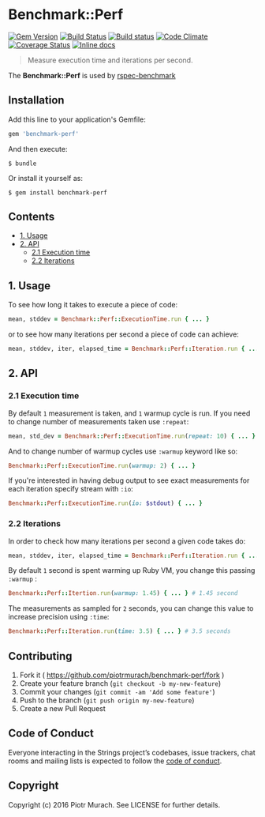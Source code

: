 # Benchmark::Perf

[![Gem Version](https://badge.fury.io/rb/benchmark-perf.svg)][gem]
[![Build Status](https://secure.travis-ci.org/piotrmurach/benchmark-perf.svg?branch=master)][travis]
[![Build status](https://ci.appveyor.com/api/projects/status/wv37qw3x5l9km5kl?svg=true)][appveyor]
[![Code Climate](https://codeclimate.com/github/piotrmurach/benchmark-perf/badges/gpa.svg)][codeclimate]
[![Coverage Status](https://coveralls.io/repos/github/piotrmurach/benchmark-perf/badge.svg?branch=master)][coverage]
[![Inline docs](http://inch-ci.org/github/piotrmurach/benchmark-perf.svg?branch=master)][inchpages]

[gem]: http://badge.fury.io/rb/benchmark-perf
[travis]: http://travis-ci.org/piotrmurach/benchmark-perf
[appveyor]: https://ci.appveyor.com/project/piotrmurach/benchmark-perf
[codeclimate]: https://codeclimate.com/github/piotrmurach/benchmark-perf
[coverage]: https://coveralls.io/github/piotrmurach/benchmark-perf?branch=master
[inchpages]: http://inch-ci.org/github/piotrmurach/benchmark-perf

> Measure execution time and iterations per second.

The **Benchmark::Perf** is used by [rspec-benchmark](https://github.com/piotrmurach/rspec-benchmark)

## Installation

Add this line to your application's Gemfile:

```ruby
gem 'benchmark-perf'
```

And then execute:

    $ bundle

Or install it yourself as:

    $ gem install benchmark-perf

## Contents

* [1. Usage](#1-usage)
* [2. API](#2-api)
  * [2.1 Execution time](#21-execution-time)
  * [2.2 Iterations](#22-iterations)

## 1. Usage

To see how long it takes to execute a piece of code:

```ruby
mean, stddev = Benchmark::Perf::ExecutionTime.run { ... }
```

or to see how many iterations per second a piece of code can achieve:

```ruby
mean, stddev, iter, elapsed_time = Benchmark::Perf::Iteration.run { ... }
```

## 2. API

### 2.1 Execution time

By default `1` measurement is taken, and `1` warmup cycle is run. If you need to change number of measurements taken use `:repeat`:

```ruby
mean, std_dev = Benchmark::Perf::ExecutionTime.run(repeat: 10) { ... }
```

And to change number of warmup cycles use `:warmup` keyword like so:

```ruby
Benchmark::Perf::ExecutionTime.run(warmup: 2) { ... }
```

If you're interested in having debug output to see exact measurements for each iteration specify stream with `:io`:

```ruby
Benchmark::Perf::ExecutionTime.run(io: $stdout) { ... }
```

### 2.2 Iterations

In order to check how many iterations per second a given code takes do:

```ruby
mean, stddev, iter, elapsed_time = Benchmark::Perf::Iteration.run { ... }
```

By default `1` second is spent warming up Ruby VM, you change this passing `:warmup` :

```ruby
Benchmark::Perf::Itertion.run(warmup: 1.45) { ... } # 1.45 second
```

The measurements as sampled for `2` seconds, you can change this value to increase precision using `:time`:

```ruby
Benchmark::Perf::Iteration.run(time: 3.5) { ... } # 3.5 seconds
```

## Contributing

1. Fork it ( https://github.com/piotrmurach/benchmark-perf/fork )
2. Create your feature branch (`git checkout -b my-new-feature`)
3. Commit your changes (`git commit -am 'Add some feature'`)
4. Push to the branch (`git push origin my-new-feature`)
5. Create a new Pull Request

## Code of Conduct

Everyone interacting in the Strings project’s codebases, issue trackers, chat rooms and mailing lists is expected to follow the [code of conduct](https://github.com/piotrmurach/benchmark-perf/blob/master/CODE_OF_CONDUCT.md).

## Copyright

Copyright (c) 2016 Piotr Murach. See LICENSE for further details.
